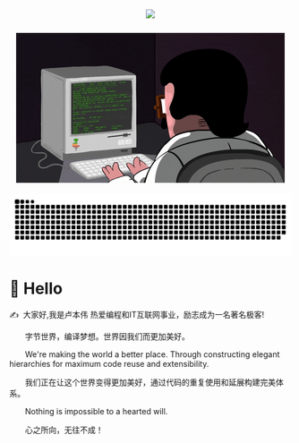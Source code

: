 <!-- 动态打字效果 -->
<h1 align="center">
  <a href="https://sunguoqi.com/">
    <img src="https://readme-typing-svg.herokuapp.com/?lines=console.log(%22Hello%2C%20World!%22);handsome-chen祝您今天愉快!&center=true&size=27">
  </a>
</h1>

<!-- 敲代码的图片 -->
<div align="center" ><img order-radius="100px" src="https://github.com/lookformoon/lookformoon/blob/main/people.gif"/></div>
<br>


<!-- 贪吃蛇代码贡献图 -->
<div align="center"><img src="https://github.com/lookformoon/lookformoon/blob/main/snake.svg" /></div>


#  🙋 Hello

<p>✍️&nbsp;&nbsp;大家好,我是卢本伟 热爱编程和IT互联网事业，励志成为一名著名极客!</p>
<p>&emsp;&emsp;字节世界，编译梦想。世界因我们而更加美好。</p>
<p>&emsp;&emsp;We're making the world a better place. Through constructing elegant hierarchies for maximum code reuse and extensibility.</p>
<p>&emsp;&emsp;我们正在让这个世界变得更加美好，通过代码的重复使用和延展构建完美体系。</p>
<p>&emsp;&emsp;Nothing is impossible to a hearted will.</p>
<p>&emsp;&emsp;心之所向，无往不成！</p>

